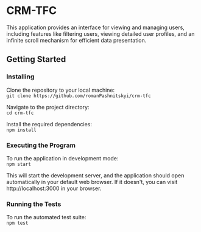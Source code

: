 # CRM-TFC

This application provides an interface for viewing and managing users, including features like filtering users, viewing detailed user profiles, and an infinite scroll mechanism for efficient data presentation.

## Getting Started

### Installing

Clone the repository to your local machine:\
`git clone https://github.com/romanPashnitskyi/crm-tfc`

Navigate to the project directory:\
`cd crm-tfc`

Install the required dependencies:\
`npm install`

### Executing the Program

To run the application in development mode:\
`npm start`

This will start the development server, and the application should open automatically in your default web browser. If it doesn't, you can visit http://localhost:3000 in your browser.

### Running the Tests

To run the automated test suite:\
`npm test`